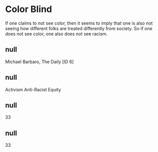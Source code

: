 # Color Blind 

If one claims to not see color, then it seems to imply that one is also not seeing how different folks are treated differently from society. So if one does not see color, one also does not see racism. 

## null

Michael Barbaro, The Daily [ID 6]

## null

Activism
Anti-Racist
Equity

## null

33
## null

33

